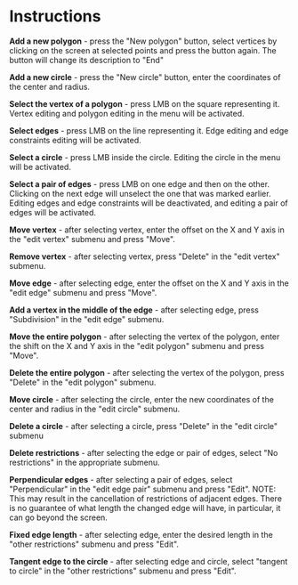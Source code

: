 # Instructions

**Add a new polygon** - press the "New polygon" button, select vertices by clicking on the screen at selected points and press the button again. The button will change its description to "End"

**Add a new circle** - press the "New circle" button, enter the coordinates of the center and radius.

**Select the vertex of a polygon** - press LMB on the square representing it. Vertex editing and polygon editing in the menu will be activated.

**Select edges** - press LMB on the line representing it. Edge editing and edge constraints editing will be activated.

**Select a circle** - press LMB inside the circle. Editing the circle in the menu will be activated.

**Select a pair of edges** - press LMB on one edge and then on the other. Clicking on the next edge will unselect the one that was marked earlier. Editing edges and edge constraints will be deactivated, and editing a pair of edges will be activated.

**Move vertex** - after selecting vertex, enter the offset on the X and Y axis in the "edit vertex" submenu and press "Move".

**Remove vertex** - after selecting vertex, press "Delete" in the "edit vertex" submenu.

**Move edge** - after selecting edge, enter the offset on the X and Y axis in the "edit edge" submenu and press "Move".

**Add a vertex in the middle of the edge** - after selecting edge, press "Subdivision" in the "edit edge" submenu.

**Move the entire polygon** - after selecting the vertex of the polygon, enter the shift on the X and Y axis in the "edit polygon" submenu and press "Move".

**Delete the entire polygon** - after selecting the vertex of the polygon, press "Delete" in the "edit polygon" submenu.

**Move circle** - after selecting the circle, enter the new coordinates of the center and radius in the "edit circle" submenu.

**Delete a circle** - after selecting a circle, press "Delete" in the "edit circle" submenu

**Delete restrictions** - after selecting the edge or pair of edges, select "No restrictions" in the appropriate submenu.

**Perpendicular edges** - after selecting a pair of edges, select "Perpendicular" in the "edit edge pair" submenu and press "Edit". NOTE: This may result in the cancellation of restrictions of adjacent edges. There is no guarantee of what length the changed edge will have, in particular, it can go beyond the screen.

**Fixed edge length** - after selecting edge, enter the desired length in the "other restrictions" submenu and press "Edit".

**Tangent edge to the circle** - after selecting edge and circle, select "tangent to circle" in the "other restrictions" submenu and press "Edit".
